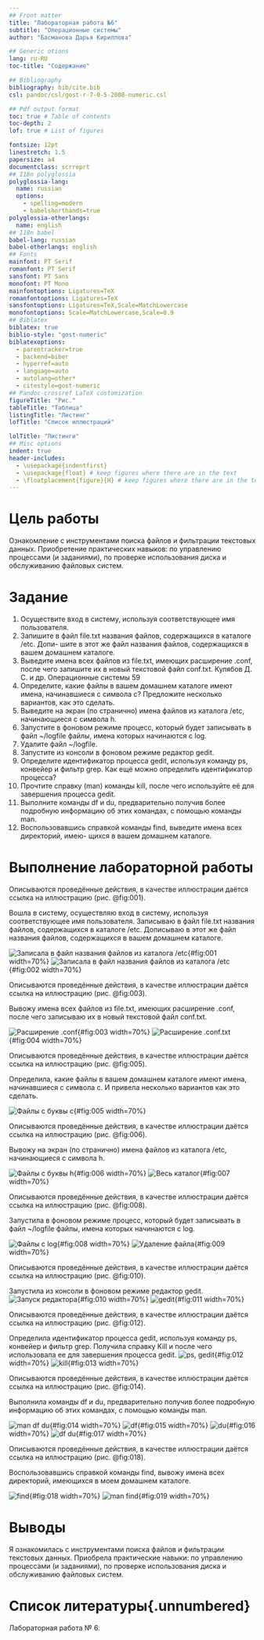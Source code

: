 ```yaml
---
## Front matter
title: "Лабораторная работа №6"
subtitle: "Операционные системы"
author: "Басманова Дарья Кириллова"

## Generic otions
lang: ru-RU
toc-title: "Содержание"

## Bibliography
bibliography: bib/cite.bib
csl: pandoc/csl/gost-r-7-0-5-2008-numeric.csl

## Pdf output format
toc: true # Table of contents
toc-depth: 2
lof: true # List of figures

fontsize: 12pt
linestretch: 1.5
papersize: a4
documentclass: scrreprt
## I18n polyglossia
polyglossia-lang:
  name: russian
  options:
	- spelling=modern
	- babelshorthands=true
polyglossia-otherlangs:
  name: english
## I18n babel
babel-lang: russian
babel-otherlangs: english
## Fonts
mainfont: PT Serif
romanfont: PT Serif
sansfont: PT Sans
monofont: PT Mono
mainfontoptions: Ligatures=TeX
romanfontoptions: Ligatures=TeX
sansfontoptions: Ligatures=TeX,Scale=MatchLowercase
monofontoptions: Scale=MatchLowercase,Scale=0.9
## Biblatex
biblatex: true
biblio-style: "gost-numeric"
biblatexoptions:
  - parentracker=true
  - backend=biber
  - hyperref=auto
  - language=auto
  - autolang=other*
  - citestyle=gost-numeric
## Pandoc-crossref LaTeX customization
figureTitle: "Рис."
tableTitle: "Таблица"
listingTitle: "Листинг"
lofTitle: "Список иллюстраций"

lolTitle: "Листинги"
## Misc options
indent: true
header-includes:
  - \usepackage{indentfirst}
  - \usepackage{float} # keep figures where there are in the text
  - \floatplacement{figure}{H} # keep figures where there are in the text
---
```


# Цель работы

Ознакомление с инструментами поиска файлов и фильтрации текстовых данных.
Приобретение практических навыков: по управлению процессами (и заданиями), по
проверке использования диска и обслуживанию файловых систем.

# Задание

1. Осуществите вход в систему, используя соответствующее имя пользователя.
2. Запишите в файл file.txt названия файлов, содержащихся в каталоге /etc. Допи-
шите в этот же файл названия файлов, содержащихся в вашем домашнем каталоге.
3. Выведите имена всех файлов из file.txt, имеющих расширение .conf, после чего
запишите их в новый текстовой файл conf.txt.
Кулябов Д. С. и др. Операционные системы 59
4. Определите, какие файлы в вашем домашнем каталоге имеют имена, начинавшиеся
с символа c? Предложите несколько вариантов, как это сделать.
5. Выведите на экран (по странично) имена файлов из каталога /etc, начинающиеся
с символа h.
6. Запустите в фоновом режиме процесс, который будет записывать в файл ~/logfile
файлы, имена которых начинаются с log.
7. Удалите файл ~/logfile.
8. Запустите из консоли в фоновом режиме редактор gedit.
9. Определите идентификатор процесса gedit, используя команду ps, конвейер и фильтр
grep. Как ещё можно определить идентификатор процесса?
10. Прочтите справку (man) команды kill, после чего используйте её для завершения
процесса gedit.
11. Выполните команды df и du, предварительно получив более подробную информацию
об этих командах, с помощью команды man.
12. Воспользовавшись справкой команды find, выведите имена всех директорий, имею-
щихся в вашем домашнем каталоге.



# Выполнение лабораторной работы

Описываются проведённые действия, в качестве иллюстрации даётся ссылка на иллюстрацию (рис. @fig:001).

Вошла в систему, осуществляю вход в систему, используя соответствующее имя пользователя. Записываю в файл file.txt названия файлов, содержащихся в каталоге /etc. Дописываю в этот же файл названия файлов, содержащихся в вашем домашнем каталоге.

![Записала в файл названия файлов из каталога /etc](image/1.png){#fig:001 width=70%}
![Записала в файл названия файлов из каталога /etc](image/2.png){#fig:002 width=70%}

Описываются проведённые действия, в качестве иллюстрации даётся ссылка на иллюстрацию (рис. @fig:003).

Вывожу имена всех файлов из file.txt, имеющих расширение .conf, после чего записываю их в новый текстовой файл conf.txt.

![Расширение .conf](image/3.png){#fig:003 width=70%}
![Расширение .conf.txt](image/4.png){#fig:004 width=70%}

Описываются проведённые действия, в качестве иллюстрации даётся ссылка на иллюстрацию (рис. @fig:005).

Определила, какие файлы в вашем домашнем каталоге имеют имена, начинавшиеся с символа c. И привела несколько вариантов как это сделать.

![Файлы с буквы с](image/5.png){#fig:005 width=70%}

Описываются проведённые действия, в качестве иллюстрации даётся ссылка на иллюстрацию (рис. @fig:006).

Вывожу на экран (по странично) имена файлов из каталога /etc, начинающиеся с символа h.

![Файлы с буквы h](image/6.png){#fig:006 width=70%}
![Весь каталог](image/6.1.png){#fig:007 width=70%}

Описываются проведённые действия, в качестве иллюстрации даётся ссылка на иллюстрацию (рис. @fig:008).

Запустила в фоновом режиме процесс, который будет записывать в файл ~/logfile
файлы, имена которых начинаются с log. 

![Файлы с log](image/6.png){#fig:008 width=70%}
![Удаление файла](image/7.png){#fig:009 width=70%}

Описываются проведённые действия, в качестве иллюстрации даётся ссылка на иллюстрацию (рис. @fig:010).

Запустила из консоли в фоновом режиме редактор gedit.
![Запуск редактора](image/8.png){#fig:010 width=70%}
![gedit](image/9.png){#fig:011 width=70%}

Описываются проведённые действия, в качестве иллюстрации даётся ссылка на иллюстрацию (рис. @fig:012).

Определила идентификатор процесса gedit, используя команду ps, конвейер и фильтр
grep.
Получила справку Kill и после чего использовала ее для завершения процесса gedit. 
![ps, gedit](image/11.png){#fig:012 width=70%}
![kill](image/10.png){#fig:013 width=70%}

Описываются проведённые действия, в качестве иллюстрации даётся ссылка на иллюстрацию (рис. @fig:014).

Выполнила команды df и du, предварительно получив более подробную информацию об этих командах, с помощью команды man.

![man df du](image/12.png){#fig:014 width=70%}
![df](image/13.png){#fig:015 width=70%}
![du](image/14.png){#fig:016 width=70%}
![df du](image/15.png){#fig:017 width=70%}

Описываются проведённые действия, в качестве иллюстрации даётся ссылка на иллюстрацию (рис. @fig:018).

Воспользовавшись справкой команды find, вывожу имена всех директорий, имеющихся в моем домашнем каталоге.

![find](image/16.png){#fig:018 width=70%}
![man find](image/17.png){#fig:019 width=70%}

# Выводы

Я ознакомилась с инструментами поиска файлов и фильтрации текстовых данных.
Приобрела практические навыки: по управлению процессами (и заданиями), по
проверке использования диска и обслуживанию файловых систем.

# Список литературы{.unnumbered}

Лабораторная работа № 6.
